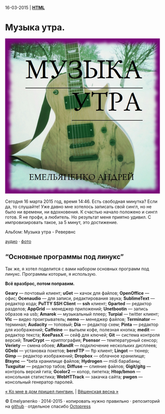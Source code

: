 16-03-2015 | **[HTML](http://andre-y-ru.github.io/p/2015/03/16/musik-utra.html)** 

Музыка утра.
============
![image](../../../../images/p/music-utra.jpeg)

Сегодня 16 марта 2015 год, время 14:46. Есть свободная минутка? Если да, то слушайте! Уже давно мне хотелось записать свой сингл, но не было ни времени, ни вдохновения. К счастью начало положено и сингл готов. Я не профи, а любитель. Но результат меня приятно удивил. С импровизировать такое, за 5 минут, это достижение.

Альбом: Музыка утра - Ревервнс

[аудио](https://dl.dropboxusercontent.com/u/73454833/musika/Reverans-melody.mp3) · [фото](http://vk.com/album87387437_213097238)

“Основные программы под линукс”
-------------------------------
Так же, я хотел поделится с вами набором основных программ под линукс. Программы которые, я использую.

**Всё вразброс, потом поправим.**

**Geary** — почтовый клиент; **uGet** — качок для файлов; **OpenOffice** — офис; **Ocenaudio** — для записи, редактирования звука; **SublimeText** — редактор кода; **PuTTY SSH Client** — **ssh** клиент; **Gparted** — редактор разделов; **AppGrid** — менеджер приложений; **Unetbootin** — запись образов на usb; **Amarok** — музыкальный плеер; **Turpial** — twitter клиент; **Vlc** — видео проигрыватель; **nemo** — менеджер файлов; **Terminator** — терминал; **Audacity** — топовый; **Dia** — редактор схем; **Pinta** — редактор для изображений; **Caffeine** — выпьем кофе, полезная кнопка; **medit** — редактор текста; **KeePassX** — сейф для ключей; **Git** — система контроля версий; **TrueCrypt** — криптография; **Psensor** — температурный сенсор; **Veriety** — смена обоев; **ARandR** — подключение нескольких дисплеев; **GDebi** — установка покетов; **bereFTP** — ftp клиент; **Lingot** — тюнер; **Gimp** — редактор изображений; **Dropbox** — облачное хранилище; **Btsync** — *beta хранилище файлов; **Hydrogen** — midi барабаны; **Tuxguitar** — редактор табов; **Diffuse** — слияние файлов; **Gigit/gitg** — контроль версий гита; **Gcolor2** — колор, пипетка; **Htop/bmon** — консольная статистика; **WebHTTrack** — закачка сайта; **pwgen** — консольный генератор паролей. 


[&laquo; Ко мне в дом пришел пингвин.](https://github.com/andre-y-ru/andre-y-ru.github.com/blob/master/p/2014/12/30/ko-mne-v-dom-prichol-tux.md) |  [Вёшенская весна &raquo;](https://github.com/andre-y-ru/andre-y-ru.github.com/blob/master/p/2015/05/23/holohov.md)

© Emelyanenko &middot; 2014-2015 · копировать нужно правильно · репозиторий на [github](https://github.com) · отдельное спасибо [Octopress](http://octopress.org)